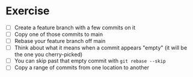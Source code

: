 # Exercise

- [ ] Create a feature branch with a few commits on it
- [ ] Copy one of those commits to main
- [ ] Rebase your feature branch off main
- [ ] Think about what it means when a commit appears "empty" (it will be the one you cherry-picked)
- [ ] You can skip past that empty commit with `git rebase --skip`
- [ ] Copy a range of commits from one location to another
